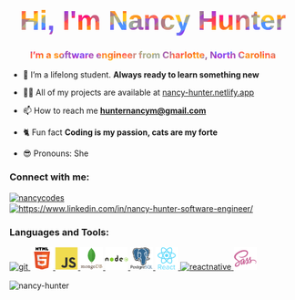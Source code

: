 <style>
     div {
    display: -webkit-box;
    display: -ms-flexbox;
    display: block;
    margin: auto;
    -webkit-box-orient: vertical;
    -webkit-box-direction: normal;
    -ms-flex-direction: column;
    flex-direction: column;
    -webkit-box-pack: center;
    -ms-flex-pack: center;
    justify-content: center;
    -webkit-box-align: center;
    -ms-flex-align: center;
    align-items: center;
    background: repeating-radial-gradient(circle at 100% 100%, rgba(255, 190, 11, 0.5) 4%, rgba(255, 190, 11, 0.5) 8%, rgba(251, 86, 7, 0.5) 8%, rgba(251, 86, 7, 0.5) 12%, rgba(255, 0, 110, 0.5) 12%, rgba(255, 0, 110, 0.5) 16%, rgba(131, 56, 236, 0.5) 16%, rgba(131, 56, 236, 0.8) 20%, rgba(58, 134, 255, 0.5) 20%, rgba(58, 134, 255, 0.5) 24%), repeating-radial-gradient(circle at 0% 100%, rgba(255, 190, 11, 0.7) 4%, rgba(255, 190, 11, 0.9) 8%, rgba(251, 86, 7, 0.7) 8%, rgba(251, 86, 7, 0.9) 12%, rgba(255, 0, 110, 0.7) 12%, rgba(255, 0, 110, 0.9) 16%, rgba(131, 56, 236, 0.8) 16%, rgba(131, 56, 236, 0.8) 20%, rgba(58, 134, 255, 0.8) 20%, rgba(58, 134, 255, 0.8) 24%);
    background-size: 250px 250px;
    background-position: 0 0;
    -webkit-animation: stripes 3s linear infinite;
    animation: stripes 3s linear infinite;
    background-clip: text;
    -webkit-background-clip: text;
    color: transparent;
}
 h1 {
    font-size: 3rem;
    font-family: sans-serif;
    display: block;
    margin: auto;
}
</style>
<div>
    <h1 align="center">Hi, I'm Nancy Hunter</h1>
    <h3 align="center">I’m a software engineer from Charlotte, North Carolina</h3>
</div>



- 🌱 I’m a lifelong student. **Always ready to learn something new**

- 👨‍💻 All of my projects are available at [nancy-hunter.netlify.app](https://nancy-hunter.netlify.app/)

- 📫 How to reach me **hunternancym@gmail.com**

- 🐈 Fun fact **Coding is my passion, cats are my forte**
  
- 😎 Pronouns: She

<h3 align="left">Connect with me:</h3>
<p align="left">
<a href="https://twitter.com/nancycodes" target="blank"><img align="center" src="https://raw.githubusercontent.com/rahuldkjain/github-profile-readme-generator/master/src/images/icons/Social/twitter.svg" alt="nancycodes" height="30" width="40" /></a>
<a href="https://linkedin.com/in/https://www.linkedin.com/in/nancy-hunter-software-engineer/" target="blank"><img align="center" src="https://raw.githubusercontent.com/rahuldkjain/github-profile-readme-generator/master/src/images/icons/Social/linked-in-alt.svg" alt="https://www.linkedin.com/in/nancy-hunter-software-engineer/" height="30" width="40" /></a>
</p>

<h3 align="left">Languages and Tools:</h3>
<p align="left"> <a href="https://git-scm.com/" target="_blank" rel="noreferrer"> <img src="https://www.vectorlogo.zone/logos/git-scm/git-scm-icon.svg" alt="git" width="40" height="40"/> </a> <a href="https://www.w3.org/html/" target="_blank" rel="noreferrer"> <img src="https://raw.githubusercontent.com/devicons/devicon/master/icons/html5/html5-original-wordmark.svg" alt="html5" width="40" height="40"/> </a> <a href="https://developer.mozilla.org/en-US/docs/Web/JavaScript" target="_blank" rel="noreferrer"> <img src="https://raw.githubusercontent.com/devicons/devicon/master/icons/javascript/javascript-original.svg" alt="javascript" width="40" height="40"/> </a> <a href="https://www.mongodb.com/" target="_blank" rel="noreferrer"> <img src="https://raw.githubusercontent.com/devicons/devicon/master/icons/mongodb/mongodb-original-wordmark.svg" alt="mongodb" width="40" height="40"/> </a> <a href="https://nodejs.org" target="_blank" rel="noreferrer"> <img src="https://raw.githubusercontent.com/devicons/devicon/master/icons/nodejs/nodejs-original-wordmark.svg" alt="nodejs" width="40" height="40"/> </a> <a href="https://www.postgresql.org" target="_blank" rel="noreferrer"> <img src="https://raw.githubusercontent.com/devicons/devicon/master/icons/postgresql/postgresql-original-wordmark.svg" alt="postgresql" width="40" height="40"/> </a> <a href="https://reactjs.org/" target="_blank" rel="noreferrer"> <img src="https://raw.githubusercontent.com/devicons/devicon/master/icons/react/react-original-wordmark.svg" alt="react" width="40" height="40"/> </a> <a href="https://reactnative.dev/" target="_blank" rel="noreferrer"> <img src="https://reactnative.dev/img/header_logo.svg" alt="reactnative" width="40" height="40"/> </a> <a href="https://sass-lang.com" target="_blank" rel="noreferrer"> <img src="https://raw.githubusercontent.com/devicons/devicon/master/icons/sass/sass-original.svg" alt="sass" width="40" height="40"/> </a> </p>

<p><img align="center" src="https://github-readme-streak-stats.herokuapp.com/?user=nancy-hunter&" alt="nancy-hunter" /></p>

